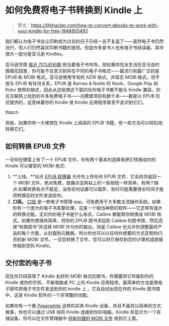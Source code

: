 # 如何免费将电子书转换到 Kindle 上

> 原文：<https://lifehacker.com/how-to-convert-ebooks-to-work-with-your-kindle-for-free-1848805493>

我们都认为电子书会让印刷成为过去的日子已经一去不复返了——虽然电子书仍然流行，但人们仍然喜欢印刷书籍的感觉。但是许多爱书人也有电子书阅读器，其中很大一部分是亚马逊 Kindles。

亚马逊凭借 [接近 70%的份额](https://www.bloomberg.com/news/articles/2011-02-22/barnes-noble-falls-after-dividend-halt-same-store-sales-rise) 统治着电子书市场，但如果你完全生活在亚马逊的围墙花园里，你可能不会意识到存在不同的电子书格式——最流行和最广泛的是 EPUB 和 MOBI 格式。亚马逊使用专有的 AZW 格式，并容忍 MOBI 格式，但不想与 EPUB 有任何关系，EPUB 是 Barnes & Noble 的 Nook、Google Play 和 Kobo 使用的格式，因此从这些商店下载的任何电子书都不能与 Kindle 兼容。你在互联网上找到的许多免费电子书——古腾堡项目有数千本——都是以 EPUB 形式提供的，这意味着你的 Kindle 或 Kindle 应用程序甚至不会识别它们。

Watch

但是，如果你有一大堆想在 Kindle 上阅读的 EPUB 书籍，有一些方法可以轻松地转换它们。

## 如何转换 EPUB 文件

一旦你在硬盘上有了一个 EPUB 文件，你有两个基本的选择来把它转换成你的 Kindle 可以接受的 MOBI 格式:

1.  **上线。**站点 [EPUB 转换器](https://cloudconvert.com/epub-to-mobi) 允许你上传任何 EPUB 文件，它会给你返回一个 MOBI 文件，绝对免费。就像点击网站上的一些按钮一样简单。有两个缺点:如果转换有点不稳定，没有任何设置可以摆弄，有时可能需要很长时间才能将转换后的文件发送给你。
2.  **口径。** [口径](https://calibre-ebook.com/) 是一款电子书管理 app，可免费用于大多数主流操作系统。如果你有一个庞大的电子书库要处理，这是一个相当神奇的软件——它还带有强大的转换功能。无论你的电子书是什么格式，Calibre 都能帮你转换成 MOBI 格式。如果你想保持简单，将你的 EPUB 图书添加到 Calibre 的图书馆，然后选择“转换图书”并选择 MOBI 作为你的输出。但是 Calibre 也允许你调整最终产品的每个方面，从封面到元数据，所以你也可以以任何你想要的方式定制你闪亮的新 MOBI 文件。一旦您转换了文件，您可以将它保存到您的计算机或直接传输到您的 Kindle。

## 交付您的电子书

现在你已经获得了 Kindle 友好的 MOBI 格式的图书，你需要将它传输到你的 Kindle 或你的手机、平板电脑或 PC 上的 Kindle 应用程序。最简单的方法是用电子邮件把电子书文件发送到你的 kindle 上 。它会自动出现在你的 Kindle 图书馆中，这是 Kindle 软件的一个非常酷的功能。

如果你有一个像 [Paperwhite](https://www.amazon.com/All-new-Kindle-Paperwhite-adjustable-Ad-Supported/dp/B08KTZ8249?asc_campaign=InlineText&asc_refurl=https://lifehacker.com/how-to-convert-ebooks-to-work-with-your-kindle-for-free-1848805493&asc_source=&tag=kinjalifehackerlink-20) 这样的实体 Kindle 设备，并且不喜欢以简单的方式做事，你也可以通过 USB 线将 Kindle 连接到你的电脑。Kindle 将显示为一个存储设备，你可以在文件管理器中 [将新创建的 MOBI 文件](https://www.dummies.com/article/technology/electronics/tablets-e-readers/kindles/how-to-transfer-files-from-your-computer-to-your-kindle-paperwhite-168599/) 拖到它上面。